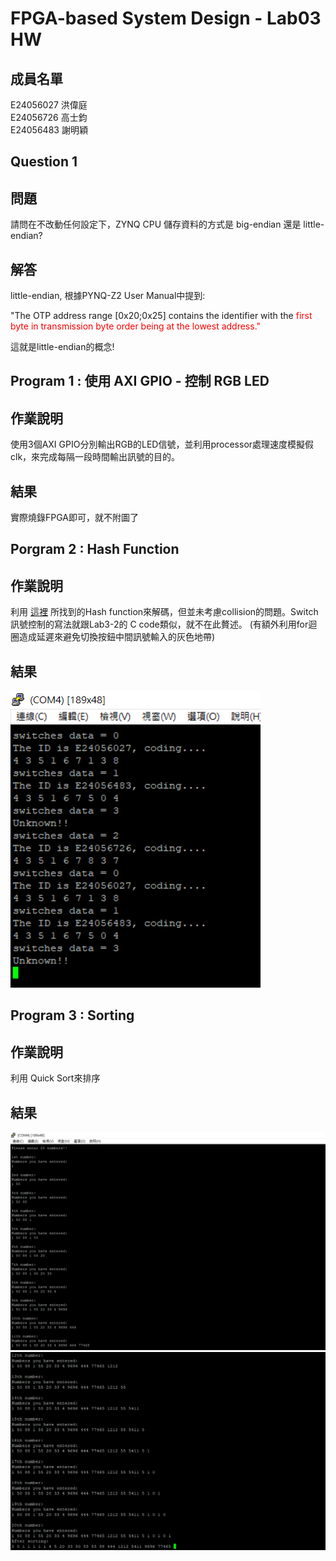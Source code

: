 # FPGA-based System Design - Lab03 HW

成員名單
---
E24056027 洪偉庭  
E24056726 高士鈞  
E24056483 謝明穎  

Question 1
--
## 問題
請問在不改動任何設定下，ZYNQ CPU 儲存資料的方式是 big-endian 還是 little-endian?

## 解答
little-endian, 根據PYNQ-Z2 User Manual中提到:

"The
OTP address range [0x20;0x25] contains the identifier with the  <span style="color:red">first byte in
transmission byte order being at the lowest address."</p>

這就是little-endian的概念!

Program 1 : 使用 AXI GPIO - 控制 RGB LED
--
## 作業說明
使用3個AXI GPIO分別輸出RGB的LED信號，並利用processor處理速度模擬假clk，來完成每隔一段時間輸出訊號的目的。

## 結果
實際燒錄FPGA即可，就不附圖了

Porgram 2 : Hash Function
--
## 作業說明
利用 [這裡](https://stackoverflow.com/questions/20462826/hash-function-for-strings-in-c) 所找到的Hash function來解碼，但並未考慮collision的問題。Switch訊號控制的寫法就跟Lab3-2的 C code類似，就不在此贅述。
(有額外利用for迴圈造成延遲來避免切換按鈕中間訊號輸入的灰色地帶)

## 結果
![](./png/hash.PNG)

Program 3 : Sorting
--
## 作業說明
利用 Quick Sort來排序

## 結果
![](./png/sort1.PNG)
![](./png/sort2.PNG)
